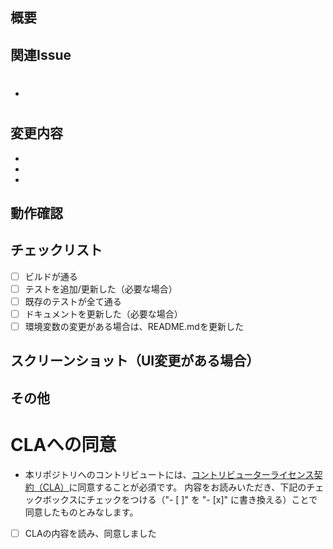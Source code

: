 ## 概要
<!-- このPRで何を行ったか簡潔に説明してください -->

## 関連Issue
<!-- 関連するIssueがあれば記載してください -->
- #

## 変更内容
<!-- 主な変更内容を箇条書きで記載してください -->
- 
- 
- 

## 動作確認
<!-- どのように動作確認を行ったか記載してください -->

## チェックリスト
- [ ] ビルドが通る
- [ ] テストを追加/更新した（必要な場合）
- [ ] 既存のテストが全て通る
- [ ] ドキュメントを更新した（必要な場合）
- [ ] 環境変数の変更がある場合は、README.mdを更新した

## スクリーンショット（UI変更がある場合）
<!-- UI変更がある場合はスクリーンショットを添付してください -->

## その他
<!-- レビュアーへの補足事項があれば記載してください -->

# CLAへの同意
- 本リポジトリへのコントリビュートには、[コントリビューターライセンス契約（CLA）](https://github.com/team-mirai-volunteer/fact-checker/blob/main/CLA.md)に同意することが必須です。
内容をお読みいただき、下記のチェックボックスにチェックをつける（"- [ ]" を "- [x]" に書き換える）ことで同意したものとみなします。

- [ ] CLAの内容を読み、同意しました
